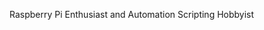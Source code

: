 Raspberry Pi Enthusiast and Automation Scripting Hobbyist
<!---
BwithE/BwithE is a ✨ special ✨ repository because its `README.md` (this file) appears on your GitHub profile.
You can click the Preview link to take a look at your changes.
--->
